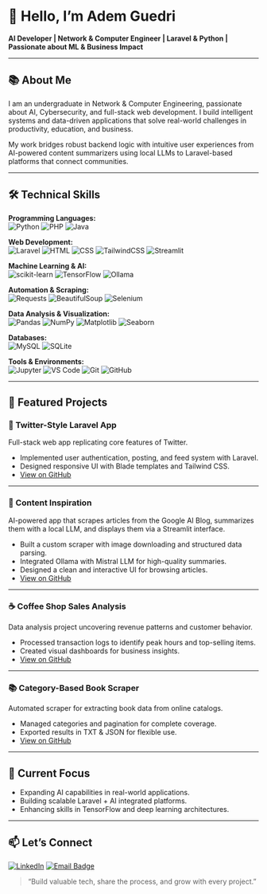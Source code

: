 # 👋 Hello, I’m Adem Guedri

**AI Developer | Network & Computer Engineer | Laravel & Python | Passionate about ML & Business Impact**

---

## 📚 About Me

I am an undergraduate in Network & Computer Engineering, passionate about AI, Cybersecurity, and full-stack web development. I build intelligent systems and data-driven applications that solve real-world challenges in productivity, education, and business.

My work bridges robust backend logic with intuitive user experiences from AI-powered content summarizers using local LLMs to Laravel-based platforms that connect communities.

---

## 🛠 Technical Skills

**Programming Languages:**  
![Python](https://img.shields.io/badge/Python-3776AB?logo=python&logoColor=white&style=flat)
![PHP](https://img.shields.io/badge/PHP-777BB4?logo=php&logoColor=white&style=flat)
![Java](https://img.shields.io/badge/Java-007396?logo=java&logoColor=white&style=flat)

**Web Development:**  
![Laravel](https://img.shields.io/badge/Laravel-FF2D20?logo=laravel&logoColor=white&style=flat)
![HTML](https://img.shields.io/badge/HTML-E34F26?logo=html5&logoColor=white&style=flat)
![CSS](https://img.shields.io/badge/CSS-1572B6?logo=css3&logoColor=white&style=flat)
![TailwindCSS](https://img.shields.io/badge/Tailwind_CSS-06B6D4?logo=tailwind-css&logoColor=white&style=flat)
![Streamlit](https://img.shields.io/badge/Streamlit-FF4B4B?logo=streamlit&logoColor=white&style=flat)

**Machine Learning & AI:**  
![scikit-learn](https://img.shields.io/badge/scikit--learn-F7931E?logo=scikit-learn&logoColor=white&style=flat)
![TensorFlow](https://img.shields.io/badge/TensorFlow-FF6F00?logo=tensorflow&logoColor=white&style=flat)
![Ollama](https://img.shields.io/badge/Ollama-000000?logo=ai&logoColor=white&style=flat)

**Automation & Scraping:**  
![Requests](https://img.shields.io/badge/Requests-000000?logo=python&logoColor=white&style=flat)
![BeautifulSoup](https://img.shields.io/badge/BeautifulSoup-4EAA25?logo=python&logoColor=white&style=flat)
![Selenium](https://img.shields.io/badge/Selenium-43B02A?logo=selenium&logoColor=white&style=flat)

**Data Analysis & Visualization:**  
![Pandas](https://img.shields.io/badge/Pandas-150458?logo=pandas&logoColor=white&style=flat)
![NumPy](https://img.shields.io/badge/NumPy-013243?logo=numpy&logoColor=white&style=flat)
![Matplotlib](https://img.shields.io/badge/Matplotlib-003366?logo=python&logoColor=white&style=flat)
![Seaborn](https://img.shields.io/badge/Seaborn-009688?logo=python&logoColor=white&style=flat)

**Databases:**  
![MySQL](https://img.shields.io/badge/MySQL-4479A1?logo=mysql&logoColor=white&style=flat)
![SQLite](https://img.shields.io/badge/SQLite-003B57?logo=sqlite&logoColor=white&style=flat)

**Tools & Environments:**  
![Jupyter](https://img.shields.io/badge/Jupyter-F37626?logo=jupyter&logoColor=white&style=flat)
![VS Code](https://img.shields.io/badge/VS_Code-007ACC?logo=visual-studio-code&logoColor=white&style=flat)
![Git](https://img.shields.io/badge/Git-F05032?logo=git&logoColor=white&style=flat)
![GitHub](https://img.shields.io/badge/GitHub-181717?logo=github&logoColor=white&style=flat)

---

## 🚀 Featured Projects

### 💬 Twitter-Style Laravel App

Full-stack web app replicating core features of Twitter.

* Implemented user authentication, posting, and feed system with Laravel.
* Designed responsive UI with Blade templates and Tailwind CSS.
* [View on GitHub](https://github.com/AdemCE-eng/Trend_Web.git)

---

### 📰 Content Inspiration

AI-powered app that scrapes articles from the Google AI Blog, summarizes them with a local LLM, and displays them via a Streamlit interface.

* Built a custom scraper with image downloading and structured data parsing.
* Integrated Ollama with Mistral LLM for high-quality summaries.
* Designed a clean and interactive UI for browsing articles.
* [View on GitHub](https://github.com/AdemCE-eng/Content_Inspiration.git)

---

### ☕ Coffee Shop Sales Analysis

Data analysis project uncovering revenue patterns and customer behavior.

* Processed transaction logs to identify peak hours and top-selling items.
* Created visual dashboards for business insights.
* [View on GitHub](https://github.com/AdemCE-eng/CoffeSales)

---

### 📚 Category-Based Book Scraper

Automated scraper for extracting book data from online catalogs.

* Managed categories and pagination for complete coverage.
* Exported results in TXT & JSON for flexible use.
* [View on GitHub](https://github.com/AdemCE-eng/Bookscraper)

---

## 🎯 Current Focus

* Expanding AI capabilities in real-world applications.
* Building scalable Laravel + AI integrated platforms.
* Enhancing skills in TensorFlow and deep learning architectures.

---

## 📫 Let’s Connect

[![LinkedIn](https://img.shields.io/badge/LinkedIn-Connect-blue?style=for-the-badge\&logo=linkedin)](https://www.linkedin.com/in/adem-guedri/)
[![Email Badge](https://img.shields.io/badge/Email-Contact%20Me-red?style=for-the-badge\&logo=gmail)](mailto:guedriadem@gmail.com)

> “Build valuable tech, share the process, and grow with every project.”
